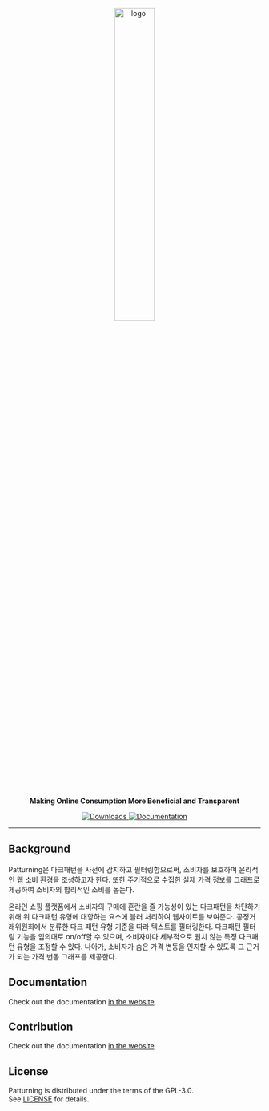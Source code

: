 
 <p align="center"><img src="https://github.com/user-attachments/assets/5c5e9755-95cf-49cf-96a4-b13ce6b2fd20" alt="logo" width=40%></p>

<div align='center'>
  <p>
    <strong>Making Online Consumption More Beneficial and Transparent</strong>
  </p>
 
  <a href="https://chromewebstore.google.com/detail/patturning/nlldmjdghbedjmnbkpgjnnanpecmmpad?hl=ko&utm_source=ext_sidebar" target="_blank">
    <img alt="Downloads" src ="https://img.shields.io/badge/Downloads-0B2343.svg?&style=plastic&logo=chromewebstore&logoColor=white"/>
  </a>
  <a href="https://patturning-official.shop/" target="_blank">
    <img alt="Documentation" src ="https://img.shields.io/badge/Documentation-221E68.svg?&style=plastic&logo=googlechrome&logoColor=white"/>
  </a>



</div>

***
  
## Background
Patturning은 다크패턴을 사전에 감지하고 필터링함으로써, 소비자를 보호하며 윤리적인 웹 소비 환경을 조성하고자 한다. 또한 주기적으로 수집한 실제 가격 정보를 그래프로 제공하여 소비자의 합리적인 소비를 돕는다.  
 
온라인 쇼핑 플랫폼에서 소비자의 구매에 혼란을 줄 가능성이 있는 다크패턴을 차단하기 위해 위 다크패턴 유형에 대항하는 요소에 블러 처리하여 웹사이트를 보여준다. 공정거래위원회에서 분류한 다크 패턴 유형 기준을 따라 텍스트를 필터링한다. 다크패턴 필터링 기능을 임의대로 on/off할 수 있으며, 소비자마다 세부적으로 원치 않는 특정 다크패턴 유형을 조정할 수 있다. 나아가, 소비자가 숨은 가격 변동을 인지할 수 있도록 그 근거가 되는 가격 변동 그래프를 제공한다.


## Documentation

Check out the documentation [in the website](https://patturning-official.shop/).

## Contribution

Check out the documentation [in the website](https://patturning-official.shop/).

## License

Patturning is distributed under the terms of the GPL-3.0.  
See [LICENSE](LICENSE) for details.


  
